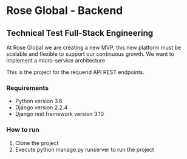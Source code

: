 # Rose Global - Backend
## Technical Test Full-Stack Engineering

At Rose Global we are creating a new MVP, this new platform must be scalable and flexible to support our continuous growth. We want to implement a micro-service architecture

This is the project for the requerid API REST endpoints.

### Requirements

* Python version 3.6
* Django version 2.2.4
* Django rest framework version 3.10

### How to run

1. Clone the project
1. Execute python manage.py runserver to run the project
